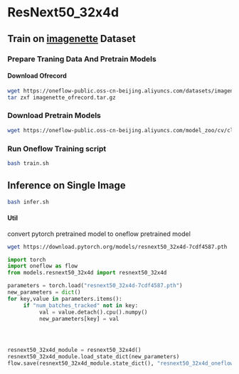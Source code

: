 # ResNext50_32x4d

## Train on [imagenette](https://github.com/fastai/imagenette) Dataset

### Prepare Traning Data And Pretrain Models

#### Download Ofrecord

```bash
wget https://oneflow-public.oss-cn-beijing.aliyuncs.com/datasets/imagenette_ofrecord.tar.gz
tar zxf imagenette_ofrecord.tar.gz
```

### Download Pretrain Models

```bash
wget https://oneflow-public.oss-cn-beijing.aliyuncs.com/model_zoo/cv/classification/resnext50_32x4d/resnext50_32x4d_oneflow_model.tar.gz
```

### Run Oneflow Training script

```bash
bash train.sh
```


## Inference on Single Image

```bash
bash infer.sh
```

#### Util

convert pytorch pretrained model to oneflow pretrained model

```sh
wget https://download.pytorch.org/models/resnext50_32x4d-7cdf4587.pth
```

```python
import torch
import oneflow as flow 
from models.resnext50_32x4d import resnext50_32x4d

parameters = torch.load("resnext50_32x4d-7cdf4587.pth")
new_parameters = dict()
for key,value in parameters.items():
     if "num_batches_tracked" not in key:
          val = value.detach().cpu().numpy()
          new_parameters[key] = val




resnext50_32x4d_module = resnext50_32x4d()
resnext50_32x4d_module.load_state_dict(new_parameters)
flow.save(resnext50_32x4d_module.state_dict(), "resnext50_32x4d_oneflow_model")
```
